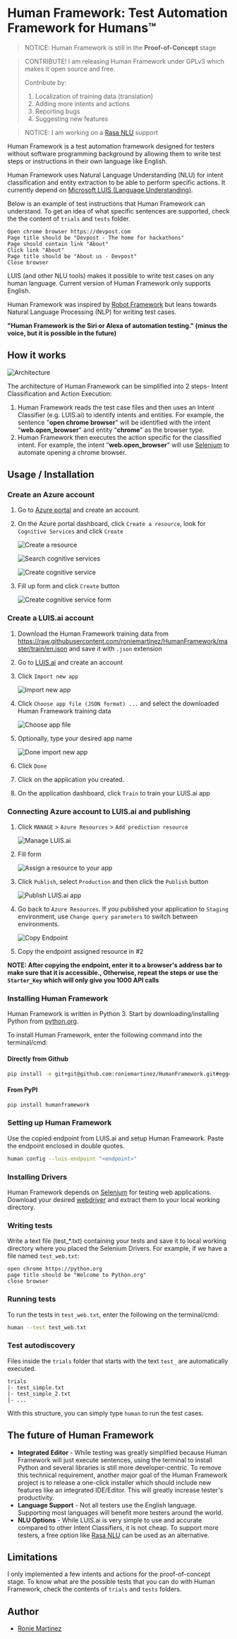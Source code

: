 # Human Framework: Test Automation Framework for Humans™

> NOTICE: Human Framework is still in the **Proof-of-Concept** stage

> CONTRIBUTE! I am releasing Human Framework under GPLv3 which makes it open source and free.
> 
> Contribute by:
> 1. Localization of training data (translation)
> 2. Adding more intents and actions
> 3. Reporting bugs
> 4. Suggesting new features

> NOTICE: I am working on a [Rasa NLU](https://rasa.com/docs/rasa/nlu/about/) support

Human Framework is a test automation framework designed for testers without software programming background by allowing them to write test steps or instructions in their own language like English.

Human Framework uses Natural Language Understanding (NLU) for intent classification and entity extraction to be able to perform specific actions. 
It currently depend on [Microsoft LUIS (Language Understanding)](https://www.luis.ai/).

Below is an example of test instructions that Human Framework can understand.
To get an idea of what specific sentences are supported, check the the content of `trials` and `tests` folder.

```
Open chrome browser https://devpost.com
Page title should be "Devpost - The home for hackathons"
Page should contain link "About"
Click link "About"
Page title should be "About us · Devpost"
Close browser
```

LUIS (and other NLU tools) makes it possible to write test cases on any human language. 
Current version of Human Framework only supports English. 

Human Framework was inspired by [Robot Framework](https://robotframework.org/) but leans towards 
Natural Language Processing (NLP) for writing test cases.

**"Human Framework is the Siri or Alexa of automation testing." (minus the voice, but it is possible in the future)**

## How it works

![Architecture](images/architecture.png)

The architecture of Human Framework can be simplified into 2 steps- Intent Classification and Action Execution:

1. Human Framework reads the test case files and then uses an Intent Classifier (e.g. LUIS.ai) to identify intents and entities.
For example, the sentence "**open chrome browser**" will be identified with the intent "**web.open_browser**" and entity "**chrome**" as the browser type.
2. Human Framework then executes the action specific for the classified intent. 
For example, the intent "**web.open_browser**" will use [Selenium](https://www.seleniumhq.org/) to automate opening a chrome browser.

## Usage / Installation

### Create an Azure account

1. Go to [Azure portal](https://portal.azure.com) and create an account.
2. On the Azure portal dashboard, click `Create a resource`, look for `Cognitive Services` and click `Create`

    ![Create a resource](images/create-a-resource.PNG)
    
    ![Search cognitive services](images/search-cognitive-services.PNG)
    
    ![Create cognitive service](images/create-cognitive-services.PNG)
    
3. Fill up form and click `Create` button

    ![Create cognitive service form](images/form-cognitive-services.PNG)

### Create a LUIS.ai account

1. Download the Human Framework training data from https://raw.githubusercontent.com/roniemartinez/HumanFramework/master/train/en.json and save it with `.json` extension
2. Go to [LUIS.ai](https://luis.ai) and create an account
3. Click `Import new app`

    ![Import new app](images/import-new-app.PNG)
    
4. Click `Choose app file (JSON format) ...` and select the downloaded Human Framework training data

    ![Choose app file](images/choose-app-file.PNG)
    
5. Optionally, type your desired app name

    ![Done import new app](images/done-import-new-app.PNG)
    
6. Click `Done`
7. Click on the application you created.
8. On the application dashboard, click `Train` to train your LUIS.ai app

### Connecting Azure account to LUIS.ai and publishing

1. Click `MANAGE` > `Azure Resources` > `Add prediction resource`

    ![Manage LUIS.ai](images/manage-luis.PNG)
    
2. Fill form

    ![Assign a resource to your app](images/assign-a-resource-to-your-app.PNG)
    
3. Click `Publish`, select `Production` and then click the `Publish` button

    ![Publish LUIS.ai app](images/publish-app.PNG)
    
4. Go back to `Azure Resources`. If you published your application to `Staging` environment, use `Change query parameters` to switch between environments.

    ![Copy Endpoint](images/copy-endpoint.PNG)
    
5. Copy the endpoint assigned resource in #2

**NOTE: After copying the endpoint, enter it to a browser's address bar to make sure that it is accessible., Otherwise, repeat the steps or use the `Starter_Key` which will only give you 1000 API calls**

### Installing Human Framework

Human Framework is written in Python 3. Start by downloading/installing Python from [python.org](https://python.org). 
 
To install Human Framework, enter the following command into the terminal/cmd:

#### Directly from Github
```bash
pip install -e git+git@github.com:roniemartinez/HumanFramework.git#egg=humanframework
```

#### From PyPI
```bash
pip install humanframework
```

### Setting up Human Framework

Use the copied endpoint from LUIS.ai and setup Human Framework. Paste the endpoint enclosed in double quotes.
 
```bash
human config --luis-endpoint "<endpoint>"
```

### Installing Drivers

Human Framework depends on [Selenium](https://www.seleniumhq.org/) for testing web applications. Download your desired 
[webdriver](https://www.seleniumhq.org/about/platforms.jsp) and extract them to your local working directory.

### Writing tests

Write a text file (test_*.txt) containing your tests and save it to local working directory where you placed the Selenium Drivers.
For example, if we have a file named `test_web.txt`:

```text
open chrome https://python.org
page title should be "Welcome to Python.org"
close browser
```

### Running tests

To run the tests in `test_web.txt`, enter the following on the terminal/cmd:

```bash
human --test test_web.txt
```

### Test autodiscovery

Files inside the `trials` folder that starts with the text `test_` are automatically executed.

```text
trials
|- test_simple.txt
|- test_simple_2.txt
|- ...
```

With this structure, you can simply type `human` to run the test cases.

## The future of Human Framework

- **Integrated Editor** - While testing was greatly simplified because Human Framework will just execute sentences, 
using the terminal to install Python and several libraries is still more developer-centric.
To remove this technical requirement, another major goal of the Human Framework project is to release a 
one-click installer which should include new features like an integrated IDE/Editor. 
This will greatly increase tester's productivity.
- **Language Support** - Not all testers use the English language. Supporting most languages will benefit more testers around the world. 
- **NLU Options** - While LUIS.ai is very simple to use and accurate compared to other Intent Classifiers, it is not cheap.
To support more testers, a free option like [Rasa NLU](https://rasa.com/docs/rasa/nlu/about/) can be used as an alternative.

## Limitations

I only implemented a few intents and actions for the proof-of-concept stage.
To know what are the possible tests that you can do with Human Framework, check the contents of `trials` and `tests` folders.

## Author

- [Ronie Martinez](mailto:ronmarti18@gmail.com)
